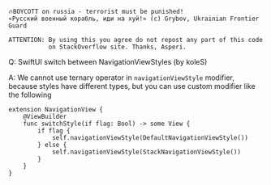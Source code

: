 ```
🔥BOYCOTT on russia - terrorist must be punished!
«Русский военный корабль, иди на хуй!» (c) Grybov, Ukrainian Frontier Guard

ATTENTION: By using this you agree do not repost any part of this code
           on StackOverflow site. Thanks, Asperi.
```

Q: SwiftUI switch between NavigationViewStyles (by koleS)

A: We cannot use ternary operator in `navigationViewStyle` modifier, because styles have different types, but you can use custom modifier like the following

```
extension NavigationView {
	@ViewBuilder
	func switchStyle(if flag: Bool) -> some View {
		if flag {
			self.navigationViewStyle(DefaultNavigationViewStyle())
		} else {
			self.navigationViewStyle(StackNavigationViewStyle())
		}
	}
}
```
